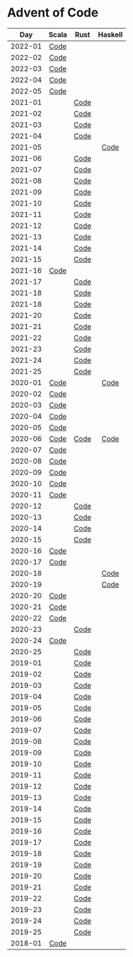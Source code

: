 # Advent of Code

| Day     |                                 Scala                                  |                      Rust                      |                    Haskell                     |
|---------|:----------------------------------------------------------------------:|:----------------------------------------------:|:----------------------------------------------:|
| 2022-01 | [Code](scala2/src/main/scala/jurisk/adventofcode/y2022/Advent01.scala) |                                                |                                                |
| 2022-02 | [Code](scala2/src/main/scala/jurisk/adventofcode/y2022/Advent02.scala) |                                                |                                                |
| 2022-03 | [Code](scala2/src/main/scala/jurisk/adventofcode/y2022/Advent03.scala) |                                                |                                                |
| 2022-04 | [Code](scala2/src/main/scala/jurisk/adventofcode/y2022/Advent04.scala) |                                                |                                                |
| 2022-05 | [Code](scala2/src/main/scala/jurisk/adventofcode/y2022/Advent05.scala) |                                                |                                                |
| 2021-01 |                                                                        | [Code](rust/y2021/src/bin/solution_2021_01.rs) |                                                |
| 2021-02 |                                                                        | [Code](rust/y2021/src/bin/solution_2021_02.rs) |                                                |
| 2021-03 |                                                                        | [Code](rust/y2021/src/bin/solution_2021_03.rs) |                                                |
| 2021-04 |                                                                        | [Code](rust/y2021/src/bin/solution_2021_04.rs) |                                                |
| 2021-05 |                                                                        |                                                | [Code](haskell/src/Year2021/Day05/Solution.hs) |
| 2021-06 |                                                                        | [Code](rust/y2021/src/bin/solution_2021_06.rs) |                                                |
| 2021-07 |                                                                        | [Code](rust/y2021/src/bin/solution_2021_07.rs) |                                                |
| 2021-08 |                                                                        | [Code](rust/y2021/src/bin/solution_2021_08.rs) |                                                |
| 2021-09 |                                                                        | [Code](rust/y2021/src/bin/solution_2021_09.rs) |                                                |
| 2021-10 |                                                                        | [Code](rust/y2021/src/bin/solution_2021_10.rs) |                                                |
| 2021-11 |                                                                        | [Code](rust/y2021/src/bin/solution_2021_11.rs) |                                                |
| 2021-12 |                                                                        | [Code](rust/y2021/src/bin/solution_2021_12.rs) |                                                |
| 2021-13 |                                                                        | [Code](rust/y2021/src/bin/solution_2021_13.rs) |                                                |
| 2021-14 |                                                                        | [Code](rust/y2021/src/bin/solution_2021_14.rs) |                                                |
| 2021-15 |                                                                        | [Code](rust/y2021/src/bin/solution_2021_15.rs) |                                                |
| 2021-16 | [Code](scala2/src/main/scala/jurisk/adventofcode/y2021/Advent16.scala) |                                                |                                                |
| 2021-17 |                                                                        | [Code](rust/y2021/src/bin/solution_2021_17.rs) |                                                |
| 2021-18 |                                                                        | [Code](rust/y2021/src/bin/solution_2021_18.rs) |                                                |
| 2021-18 |                                                                        | [Code](rust/y2021/src/bin/solution_2021_19.rs) |                                                |
| 2021-20 |                                                                        | [Code](rust/y2021/src/bin/solution_2021_20.rs) |                                                |
| 2021-21 |                                                                        | [Code](rust/y2021/src/bin/solution_2021_21.rs) |                                                |
| 2021-22 |                                                                        | [Code](rust/y2021/src/bin/solution_2021_22.rs) |                                                |
| 2021-23 |                                                                        | [Code](rust/y2021/src/bin/solution_2021_23.rs) |                                                |
| 2021-24 |                                                                        | [Code](rust/y2021/src/bin/solution_2021_24.rs) |                                                |
| 2021-25 |                                                                        | [Code](rust/y2021/src/bin/solution_2021_25.rs) |                                                |
| 2020-01 | [Code](scala3/src/main/scala/jurisk/adventofcode/y2020/Advent01.scala) |                                                |   [Code](haskell/src/Year2020/Day01/Main.hs)   |
| 2020-02 | [Code](scala3/src/main/scala/jurisk/adventofcode/y2020/Advent02.scala) |                                                |                                                |
| 2020-03 | [Code](scala3/src/main/scala/jurisk/adventofcode/y2020/Advent03.scala) |                                                |                                                |
| 2020-04 | [Code](scala3/src/main/scala/jurisk/adventofcode/y2020/Advent04.scala) |                                                |                                                |
| 2020-05 | [Code](scala3/src/main/scala/jurisk/adventofcode/y2020/Advent05.scala) |                                                |                                                |
| 2020-06 | [Code](scala3/src/main/scala/jurisk/adventofcode/y2020/Advent06.scala) | [Code](rust/y2020/src/bin/solution_2020_06.rs) |   [Code](haskell/src/Year2020/Day06/Main.hs)   |
| 2020-07 | [Code](scala3/src/main/scala/jurisk/adventofcode/y2020/Advent07.scala) |                                                |                                                |
| 2020-08 | [Code](scala3/src/main/scala/jurisk/adventofcode/y2020/Advent08.scala) |                                                |                                                |
| 2020-09 | [Code](scala3/src/main/scala/jurisk/adventofcode/y2020/Advent09.scala) |                                                |                                                |
| 2020-10 | [Code](scala3/src/main/scala/jurisk/adventofcode/y2020/Advent10.scala) |                                                |                                                |
| 2020-11 | [Code](scala3/src/main/scala/jurisk/adventofcode/y2020/Advent11.scala) |                                                |                                                |
| 2020-12 |                                                                        | [Code](rust/y2020/src/bin/solution_2020_12.rs) |                                                |
| 2020-13 |                                                                        | [Code](rust/y2020/src/bin/solution_2020_13.rs) |                                                |
| 2020-14 |                                                                        | [Code](rust/y2020/src/bin/solution_2020_14.rs) |                                                |
| 2020-15 |                                                                        | [Code](rust/y2020/src/bin/solution_2020_15.rs) |                                                |
| 2020-16 | [Code](scala3/src/main/scala/jurisk/adventofcode/y2020/Advent16.scala) |                                                |                                                |
| 2020-17 | [Code](scala3/src/main/scala/jurisk/adventofcode/y2020/Advent17.scala) |                                                |                                                |
| 2020-18 |                                                                        |                                                |   [Code](haskell/src/Year2020/Day18/Main.hs)   |
| 2020-19 |                                                                        |                                                |   [Code](haskell/src/Year2020/Day19/Main.hs)   |
| 2020-20 | [Code](scala3/src/main/scala/jurisk/adventofcode/y2020/Advent20.scala) |                                                |                                                |
| 2020-21 | [Code](scala3/src/main/scala/jurisk/adventofcode/y2020/Advent21.scala) |                                                |                                                |
| 2020-22 | [Code](scala3/src/main/scala/jurisk/adventofcode/y2020/Advent22.scala) |                                                |                                                |
| 2020-23 |                                                                        | [Code](rust/y2020/src/bin/solution_2020_23.rs) |                                                |
| 2020-24 | [Code](scala3/src/main/scala/jurisk/adventofcode/y2020/Advent24.scala) |                                                |                                                |
| 2020-25 |                                                                        | [Code](rust/y2020/src/bin/solution_2020_25.rs) |                                                |
| 2019-01 |                                                                        | [Code](rust/y2019/src/bin/solution_2019_01.rs) |                                                |
| 2019-02 |                                                                        | [Code](rust/y2019/src/bin/solution_2019_02.rs) |                                                |
| 2019-03 |                                                                        | [Code](rust/y2019/src/bin/solution_2019_03.rs) |                                                |
| 2019-04 |                                                                        | [Code](rust/y2019/src/bin/solution_2019_04.rs) |                                                |
| 2019-05 |                                                                        | [Code](rust/y2019/src/bin/solution_2019_05.rs) |                                                |
| 2019-06 |                                                                        | [Code](rust/y2019/src/bin/solution_2019_06.rs) |                                                |
| 2019-07 |                                                                        | [Code](rust/y2019/src/bin/solution_2019_07.rs) |                                                |
| 2019-08 |                                                                        | [Code](rust/y2019/src/bin/solution_2019_08.rs) |                                                |
| 2019-09 |                                                                        | [Code](rust/y2019/src/bin/solution_2019_09.rs) |                                                |
| 2019-10 |                                                                        | [Code](rust/y2019/src/bin/solution_2019_10.rs) |                                                |
| 2019-11 |                                                                        | [Code](rust/y2019/src/bin/solution_2019_11.rs) |                                                |
| 2019-12 |                                                                        | [Code](rust/y2019/src/bin/solution_2019_12.rs) |                                                |
| 2019-13 |                                                                        | [Code](rust/y2019/src/bin/solution_2019_13.rs) |                                                |
| 2019-14 |                                                                        | [Code](rust/y2019/src/bin/solution_2019_14.rs) |                                                |
| 2019-15 |                                                                        | [Code](rust/y2019/src/bin/solution_2019_15.rs) |                                                |
| 2019-16 |                                                                        | [Code](rust/y2019/src/bin/solution_2019_16.rs) |                                                |
| 2019-17 |                                                                        | [Code](rust/y2019/src/bin/solution_2019_17.rs) |                                                |
| 2019-18 |                                                                        | [Code](rust/y2019/src/bin/solution_2019_18.rs) |                                                |
| 2019-19 |                                                                        | [Code](rust/y2019/src/bin/solution_2019_19.rs) |                                                |
| 2019-20 |                                                                        | [Code](rust/y2019/src/bin/solution_2019_20.rs) |                                                |
| 2019-21 |                                                                        | [Code](rust/y2019/src/bin/solution_2019_21.rs) |                                                |
| 2019-22 |                                                                        | [Code](rust/y2019/src/bin/solution_2019_22.rs) |                                                |
| 2019-23 |                                                                        | [Code](rust/y2019/src/bin/solution_2019_23.rs) |                                                |
| 2019-24 |                                                                        | [Code](rust/y2019/src/bin/solution_2019_24.rs) |                                                |
| 2019-25 |                                                                        | [Code](rust/y2019/src/bin/solution_2019_25.rs) |                                                |
| 2018-01 | [Code](scala2/src/main/scala/jurisk/adventofcode/y2018/Advent01.scala) |                                                |                                                |
